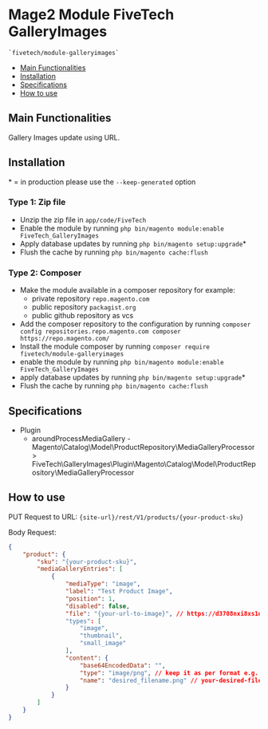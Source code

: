 # Mage2 Module FiveTech GalleryImages

    `fivetech/module-galleryimages`

 - [Main Functionalities](#main-functionalities)
 - [Installation](#installation)
 - [Specifications](#specifications)
 - [How to use](#how-to-use)

## Main Functionalities
Gallery Images update using URL.

## Installation
\* = in production please use the `--keep-generated` option

### Type 1: Zip file

 - Unzip the zip file in `app/code/FiveTech`
 - Enable the module by running `php bin/magento module:enable FiveTech_GalleryImages`
 - Apply database updates by running `php bin/magento setup:upgrade`\*
 - Flush the cache by running `php bin/magento cache:flush`

### Type 2: Composer

 - Make the module available in a composer repository for example:
    - private repository `repo.magento.com`
    - public repository `packagist.org`
    - public github repository as vcs
 - Add the composer repository to the configuration by running `composer config repositories.repo.magento.com composer https://repo.magento.com/`
 - Install the module composer by running `composer require fivetech/module-galleryimages`
 - enable the module by running `php bin/magento module:enable FiveTech_GalleryImages`
 - apply database updates by running `php bin/magento setup:upgrade`\*
 - Flush the cache by running `php bin/magento cache:flush`


## Specifications

 - Plugin
	- aroundProcessMediaGallery - Magento\Catalog\Model\ProductRepository\MediaGalleryProcessor > FiveTech\GalleryImages\Plugin\Magento\Catalog\Model\ProductRepository\MediaGalleryProcessor

## How to use

PUT Request to URL: `{site-url}/rest/V1/products/{your-product-sku}`

Body Request: 
```json
{
    "product": {
        "sku": "{your-product-sku}",
        "mediaGalleryEntries": [
            {
                "mediaType": "image",
                "label": "Test Product Image",
                "position": 1,
                "disabled": false,
                "file": "{your-url-to-image}", // https://d3708nxi8xs1qx.cloudfront.net/Image1.png
                "types": [
                    "image",
                    "thumbnail",
                    "small_image"
                ],
                "content": {
                    "base64EncodedData": "",
                    "type": "image/png", // keep it as per format e.g. png
                    "name": "desired_filename.png" // your-desired-filename
                }
            }
        ]
    }
}
```